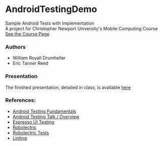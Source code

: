 # AndroidTestingDemo
Sample Android Tests with Implementation\
A project for Christopher Newport University's Mobile Computing Course\
[See the Course Page](https://cnuclasses.github.io/CPSC475/)

### Authors
- William Royall Drumheller
- Eric Tanner Reed

### Presentation
The finished presentation, detailed in class, is available [here](presentation/presentation.pdf)

### References:
- [Android Testing Fundamentals](https://developer.android.com/training/testing/fundamentals)
- [Android Testing Talk / Overview](https://www.youtube.com/watch?v=pK7W5npkhho)
- [Espresso UI Testing](https://developer.android.com/training/testing/ui-testing/espresso-testing#java)
- [Robolectric](http://robolectric.org/)
- [Robolectric Tests](http://robolectric.org/writing-a-test/)
- [Linting](https://developer.android.com/studio/write/lint)

